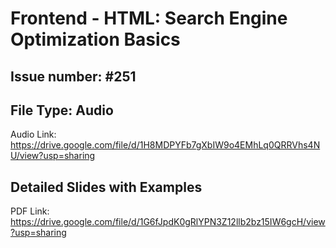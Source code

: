 # Frontend - HTML: Search Engine Optimization Basics #
## Issue number: #251

## File Type: Audio
Audio Link:
https://drive.google.com/file/d/1H8MDPYFb7gXbIW9o4EMhLq0QRRVhs4NU/view?usp=sharing

## Detailed Slides with Examples
PDF Link:
https://drive.google.com/file/d/1G6fJpdK0gRlYPN3Z12llb2bz15IW6gcH/view?usp=sharing
